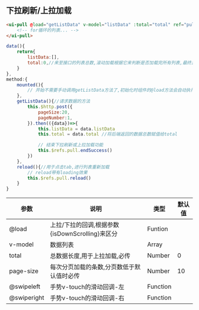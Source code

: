 ## 下拉刷新/上拉加载

```html
<ui-pull @load="getListData" v-model="listData" :total="total" ref="pull">
    <!-- for循环的列表... -->
</ui-pull>
```

```js
data(){
    return{
        listData:[],
        total:0,//来至接口的列表总数,滚动加载根据它来判断是否加载完所有列表,最终显示 END 标示
    }
},
method:{
    mounted(){
        // 开始不需要手动调用getListData方法了,初始化时组件的@load方法会自动执行
    },
    getListData(){//请求数据的方法
        this.$http.post({
            pageSize:20,
            pageNumber:1,
        }).then(({data})=>{
            this.listData = data.listData
            this.total = data.total //将后端返回的数据总数赋值给total

            // 结束下拉刷新或上拉加载功能
            this.$refs.pull.endSuccess()
        })
    },
    reload(){//用于点击tab,进行列表重新加载
        // reload带有loading效果
        this.$refs.pull.reload()
    }
}
```

参数        |      说明                                               |      类型       | 默认值
------------|---------------------------------------------------------|-----------------|---------
@load       |   上拉/下拉的回调,根据参数{isDownScrolling}来区分       |    Funtion      |
v-model     |   数据列表                                              |    Array        |
total       |   总数据长度,用于上拉加载,必传                          |    Number       |   0
page-size   |   每次分页加载的条数,分页数低于默认值时必传             |    Number       |  10
@swipeleft  |   手势v-touch的滑动回调-左                              |    Function     |  
@swiperight |   手势v-touch的滑动回调-右                              |    Function     |  
